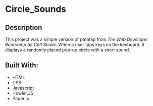 # Circle_Sounds
## Description
This project was a simple version of patatap from *The Web Developer Bootcamp by Colt Steele*. When a user taps keys on the keyboard, it displays a randomly placed pop-up circle with a short sound.

## Built With: 
- HTML
- CSS
- Javascript
- Howler.JS
- Paper.js
